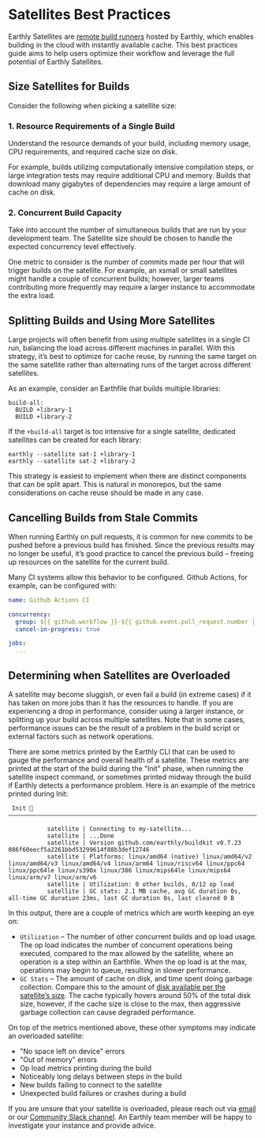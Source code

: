 # Satellites Best Practices

Earthly Satellites are [remote build runners](../../remote-runners.md) hosted by Earthly, which enables building in the cloud with instantly available cache. This best practices guide aims to help users optimize their workflow and leverage the full potential of Earthly Satellites.

## Size Satellites for Builds

Consider the following when picking a satellite size:

### 1. Resource Requirements of a Single Build

Understand the resource demands of your build, including memory usage, CPU requirements, and required cache size on disk. 

For example, builds utilizing computationally intensive compilation steps, or large integration tests may require additional CPU and memory. Builds that download many gigabytes of dependencies may require a large amount of cache on disk.

### 2. Concurrent Build Capacity

Take into account the number of simultaneous builds that are run by your development team. The Satellite size should be chosen to handle the expected concurrency level effectively. 

One metric to consider is the number of commits made per hour that will trigger builds on the satellite. For example, an xsmall or small satellites might handle a couple of concurrent builds; however, larger teams contributing more frequently may require a larger instance to accommodate the extra load.

## Splitting Builds and Using More Satellites

Large projects will often benefit from using multiple satellites in a single CI run, balancing the load across different machines in parallel. With this strategy, it’s best to optimize for cache reuse, by running the same target on the same satellite rather than alternating runs of the target across different satellites.

As an example, consider an Earthfile that builds multiple libraries:

```
build-all:
  BUILD +library-1
  BUILD +library-2
```

If the `+build-all` target is too intensive for a single satellite, dedicated satellites can be created for each library:

```
earthly --satellite sat-1 +library-1
earthly --satellite sat-2 +library-2
```

This strategy is easiest to implement when there are distinct components that can be split apart. This is natural in monorepos, but the same considerations on cache reuse should be made in any case.

## Cancelling Builds from Stale Commits

When running Earthly on pull requests, it is common for new commits to be pushed before a previous build has finished. Since the previous results may no longer be useful, it’s good practice to cancel the previous build – freeing up resources on the satellite for the current build.

Many CI systems allow this behavior to be configured. Github Actions, for example, can be configured with:

```yaml
name: Github Actions CI

concurrency: 
  group: ${{ github.workflow }}-${{ github.event.pull_request.number || github.ref }}
  cancel-in-progress: true

jobs:
  ... 
```

## Determining when Satellites are Overloaded

A satellite may become sluggish, or even fail a build (in extreme cases) if it has taken on more jobs than it has the resources to handle. If you are experiencing a drop in performance, consider using a larger instance, or splitting up your build across multiple satellites. Note that in some cases, performance issues can be the result of a problem in the build script or external factors such as network operations.

There are some metrics printed by the Earthly CLI that can be used to gauge the performance and overall health of a satellite. These metrics are printed at the start of the build during the "Init" phase, when running the satellite inspect command, or sometimes printed midway through the build if Earthly detects a performance problem. Here is an example of the metrics printed during Init:

```
 Init 🚀
————————————————————————————————————————————————————————————————————————————————

           satellite | Connecting to my-satellite...
           satellite | ...Done
           satellite | Version github.com/earthly/buildkit v0.7.23 086f60eecf5a2261bbd53299614f88b3def12746
           satellite | Platforms: linux/amd64 (native) linux/amd64/v2 linux/amd64/v3 linux/amd64/v4 linux/arm64 linux/riscv64 linux/ppc64 linux/ppc64le linux/s390x linux/386 linux/mips64le linux/mips64 linux/arm/v7 linux/arm/v6
           satellite | Utilization: 0 other builds, 0/12 op load
           satellite | GC stats: 2.1 MB cache, avg GC duration 0s, all-time GC duration 23ms, last GC duration 0s, last cleared 0 B
```

In this output, there are a couple of metrics which are worth keeping an eye on:
* `Utilization` – The number of other concurrent builds and op load usage. The op load indicates the number of concurrent operations being executed, compared to the max allowed by the satellite, where an operation is a step within an Earthfile. When the op load is at the max, operations may begin to queue, resulting in slower performance.
* `GC Stats` – The amount of cache on disk, and time spent doing garbage collection. Compare this to the amount of [disk available per the satellite’s size](https://earthly.dev/pricing). The cache typically hovers around 50% of the total disk size, however, if the cache size is close to the max, then aggressive garbage collection can cause degraded performance.

On top of the metrics mentioned above, these other symptoms may indicate an overloaded satellite:
* "No space left on device" errors
* "Out of memory" errors
* Op load metrics printing during the build
* Noticeably long delays between steps in the build
* New builds failing to connect to the satellite
* Unexpected build failures or crashes during a build

If you are unsure that your satellite is overloaded, please reach out via [email](mailto:support@earthly.dev) or our [Community Slack channel](https://earthly.dev/slack). An Earthly team member will be happy to investigate your instance and provide advice.
